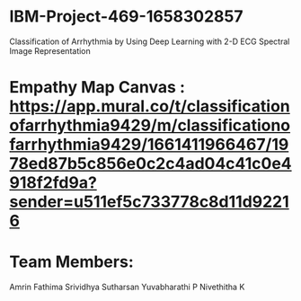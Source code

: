 # IBM-Project-469-1658302857
Classification of Arrhythmia by Using Deep Learning with 2-D ECG Spectral Image Representation


# Empathy Map Canvas : https://app.mural.co/t/classificationofarrhythmia9429/m/classificationofarrhythmia9429/1661411966467/1978ed87b5c856e0c2c4ad04c41c0e4918f2fd9a?sender=u511ef5c733778c8d11d92216


# Team Members:

Amrin Fathima
Srividhya Sutharsan
Yuvabharathi P
Nivethitha K
